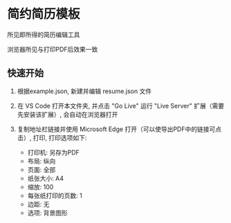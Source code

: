 # 简约简历模板
所见即所得的简历编辑工具

浏览器所见与打印PDF后效果一致

## 快速开始

1. 根据example.json, 新建并编辑 resume.json 文件

2. 在 VS Code 打开本文件夹, 并点击 "Go Live" 运行 "Live Server" 扩展（需要先安装该扩展）, 会自动在浏览器打开
   
3. 复制地址栏链接并使用 Microsoft Edge 打开（可以使导出PDF中的链接可点击）, 打印,  打印选项如下:
   - 打印机: 另存为PDF
   - 布局: 纵向
   - 页面: 全部
   - 纸张大小: A4
   - 缩放: 100
   - 每张纸打印的页数: 1
   - 边距: 无
   - 选项: 背景图形 
